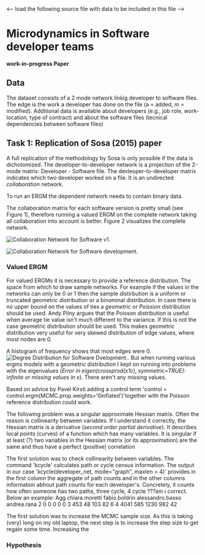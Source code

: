 <-- load the following source file with data to be included in this file -->
# Microdynamics in Software developer teams

**work-in-progress Paper**
## Data

The dataset consists of a 2 mode network linkig developer to software files. The edge is the work a developer has done on the file (a = added, m = modified). Additional data is available about developers (e.g., job role, work-location, type of contract) and about the software files (tecnical dependencies between software files)



## Task 1: Replication of Sosa (2015) paper

A full replication of the methodology by Sosa is only possible if the data is dichotomized. The  developer-to-developer network is a projection of the 2-mode matrix: Developer - Software file. The devleoper-to-developer matrix indicates which two developer worked on a file. It is an undirected  *collaboration* network. 

To run an ERGM the dependent network needs to contain binary data. 

The collaboration matrix for each software version is pretty small (see Figure 1), therefore running a valued ERGM on the complete network taking all collaboration into account is better. Figure 2 visualizes the complete network. 

![Collaboration Network for Software v1.](~/Documents/gitrepo/developer_sna/fig/ugly_dev_1_network.png)

![Collaboration Network for Software development.](~/Documents/gitrepo/developer_sna?fig)


### Valued ERGM
For valued ERGMs it is necessary to provide a reference distribution. The space from which to draw sample networks. For example if the values in the networks can only be 0 or 1 then the sample distirbution is a uniform or truncated geometric distribution or a binominal distribution. In case there is no upper bound on the values of ties a *geometric* or *Poission* distribution should be used. Andy Pilny argues that the Poisson distribution is useful when average tie value isn't much different to the variance. If this is not the case geometric distribution should be used. This makes geometric distribution very useful for very skewed distribution of edge values, where most nodes are 0.

A histogram of frequency shows that most edges were 0. 
![Degree Distribution for Software Dvelopment.](~/Documents/gitrepo/developer_sna/fig/histogram_frequency_develoepr_projections.png). But when running various ergms models with a geometric distribution I kept on running into problems with the eigenvalues (*Error in eigen(crossprod(x1c), symmetric=TRUE): infinite or missing values in x*). There aren't any missing values.

Based on advice by Pavel Kirsti adding a control term 'control = control.ergm(MCMC.prop.weights='0inflated')'together with the Poisson reference distribution could work. 

The following problem was a singular approximate Hessian matrix. Often the reason is collinearity between variables. If I understand it correctly, the Hessian matrix is a derivative (*second order partial derivative*). It describes local points (curves) of a function which has many variables. It is singular if at least (?) two variables in the Hessian matrix (or its approximation) are the same and thus have a perfect (positive) correlation

The first solution was to check collinearity between variables. The command 'kcycle' calculates path or cycle census information. The output in our case 'kcycle(developer_net, mode="graph", maxlen = 4)' provides in the first column the aggregate of path counts and in the other columns information abhout path counts for each developer's. Concretely, it counts how often someone has two paths, three cycle, 4 cycle
???am i correct. Below an example:
   Agg chiara.moretti fabio.boldrin alessandro.basso andrea.rana
2    0              0             0                0           0
3  453             48           103               82           6
4 4041            585          1230              982          42


The first solution was to increase the MCMC sample size. As this is taking (very) long on my old laptop, the next step is to increase the step size to get regain some time. Increasing the 


### Hypothesis

